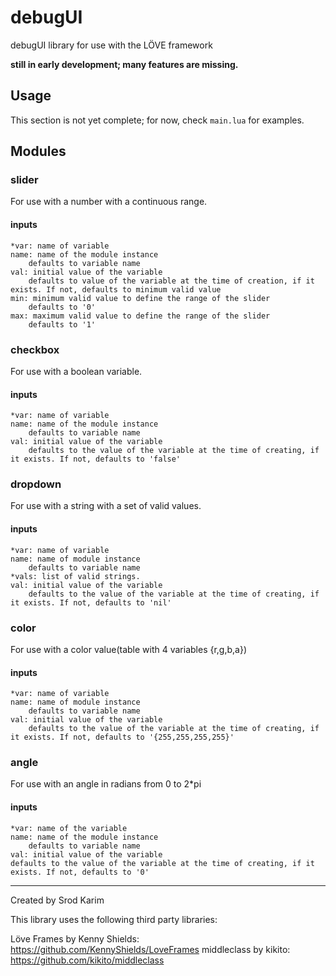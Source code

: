 debugUI
=======

debugUI library for use with the LÖVE framework

**still in early development; many features are missing.**


Usage
-----

This section is not yet complete; for now, check `main.lua` for examples.

Modules
-------
### slider
For use with a number with a continuous range.
#### inputs
	*var: name of variable
	name: name of the module instance
		defaults to variable name
	val: initial value of the variable
		defaults to value of the variable at the time of creation, if it exists. If not, defaults to minimum valid value
	min: minimum valid value to define the range of the slider
		defaults to '0'
	max: maximum valid value to define the range of the slider
		defaults to '1'

### checkbox
For use with a boolean variable.
#### inputs
	*var: name of variable
	name: name of the module instance
		defaults to variable name
	val: initial value of the variable
		defaults to the value of the variable at the time of creating, if it exists. If not, defaults to 'false'

### dropdown
For use with a string with a set of valid values.
#### inputs
	*var: name of variable
	name: name of module instance
		defaults to variable name
	*vals: list of valid strings.
	val: initial value of the variable
		defaults to the value of the variable at the time of creating, if it exists. If not, defaults to 'nil'

### color
For use with a color value(table with 4 variables {r,g,b,a})
#### inputs
	*var: name of variable
	name: name of module instance
		defaults to variable name
	val: initial value of the variable
		defaults to the value of the variable at the time of creating, if it exists. If not, defaults to '{255,255,255,255}'

### angle
For use with an angle in radians from 0 to 2*pi
#### inputs
	*var: name of the variable
	name: name of the module instance
		defaults to variable name
	val: initial value of the variable
	defaults to the value of the variable at the time of creating, if it exists. If not, defaults to '0'

---

Created by Srod Karim

This library uses the following third party libraries:

Löve Frames by Kenny Shields: https://github.com/KennyShields/LoveFrames
middleclass by kikito: https://github.com/kikito/middleclass